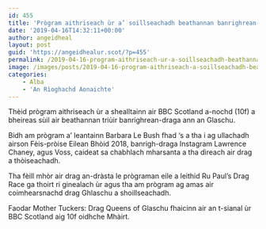```yaml
---
id: 455
title: 'Prògram aithriseach ùr a’ soillseachadh beathannan banrighrean-draga Ghlaschu'
date: '2019-04-16T14:32:11+00:00'
author: angeidheal
layout: post
guid: 'https://angeidhealur.scot/?p=455'
permalink: /2019-04-16-program-aithriseach-ur-a-soillseachadh-beathannan-banrighrean-draga-ghlaschu/
image: /images/posts/2019-04-16-program-aithriseach-a-soillseachadh-beathannan-banrighrean-draga-ghlaschu.webp
categories:
    - Alba
    - 'An Rìoghachd Aonaichte'
---
```


Thèid prògram aithriseach ùr a shealltainn air BBC Scotland a-nochd (10f) a bheireas sùil air beathannan triùir banrighrean-draga ann an Glaschu.

Bidh am prògram a’ leantainn Barbara Le Bush fhad ‘s a tha i ag ullachadh airson Fèis-pròise Eilean Bhòid 2018, banrigh-draga Instagram Lawrence Chaney, agus Voss, caideat sa chabhlach mharsanta a tha dìreach air drag a thòiseachadh.

Tha fèill mhòr air drag an-dràsta le prògraman eile a leithid Ru Paul’s Drag Race ga thoirt ri ginealach ùr agus tha am prògram ag amas air coimhearsnachd drag Ghlaschu a shoillseachadh.

Faodar Mother Tuckers: Drag Queens of Glaschu fhaicinn air an t-sianal ùr BBC Scotland aig 10f oidhche Mhàirt.
